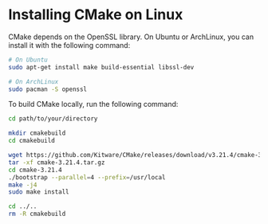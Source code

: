 # Installing CMake on Linux

CMake depends on the OpenSSL library. On Ubuntu or ArchLinux, you can install it with the following command:

```sh
# On Ubuntu
sudo apt-get install make build-essential libssl-dev

# On ArchLinux
sudo pacman -S openssl
```

To build CMake locally, run the following command: 

```sh
cd path/to/your/directory

mkdir cmakebuild
cd cmakebuild

wget https://github.com/Kitware/CMake/releases/download/v3.21.4/cmake-3.21.4.tar.gz
tar -xf cmake-3.21.4.tar.gz
cd cmake-3.21.4
./bootstrap --parallel=4 --prefix=/usr/local
make -j4
sudo make install

cd ../..
rm -R cmakebuild
```
